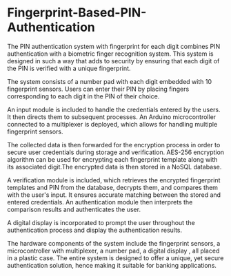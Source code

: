 # Fingerprint-Based-PIN-Authentication
The PIN authentication system with fingerprint for each digit combines PIN authentication with a biometric finger recognition system. This system is designed in such a way that adds to security by ensuring that each digit of the PIN is verified with a unique fingerprint.

The system consists of a number pad with each digit embedded with 10 fingerprint sensors. Users can enter their PIN by placing fingers corresponding to each digit in the PIN of their choice.

An input module is included to handle the credentials entered by the users. It then directs them to subsequent processes. An Arduino microcontroller connected to a multiplexer is deployed, which allows for handling multiple fingerprint sensors.

The collected data is then forwarded for the encryption process in order to secure user credentials during storage and verification. AES-256 encryption algorithm can be used for encrypting each fingerprint template along with its associated digit.The encrypted data is then stored in a NoSQL database. 

A verification module is included, which retrieves the encrypted fingerprint templates and PIN from the database, decrypts them, and compares them with the user's input. It ensures accurate matching between the stored and entered credentials. An authentication module then interprets the comparison results and authenticates the user.

A digital display is incorporated to prompt the user throughout the authentication process and display the authentication results.

The hardware components of the system include the fingerprint sensors, a microcontroller with multiplexer, a number pad, a digital display , all placed in a plastic case. The entire system is designed to offer a unique, yet secure authentication solution, hence making it suitable for banking applications.
